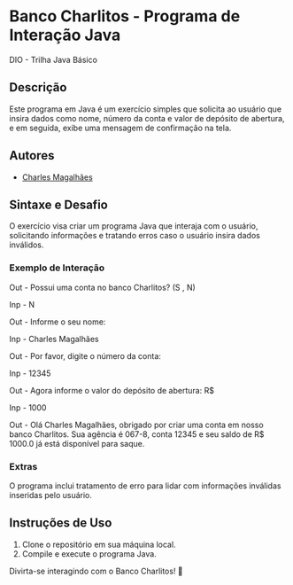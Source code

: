 # Banco Charlitos - Programa de Interação Java

DIO - Trilha Java Básico

## Descrição
Este programa em Java é um exercício simples que solicita ao usuário que insira dados como nome, número da conta e valor de depósito de abertura, e em seguida, exibe uma mensagem de confirmação na tela.

## Autores
- [Charles Magalhães](https://github.com/CharlesCamumila)

## Sintaxe e Desafio

O exercício visa criar um programa Java que interaja com o usuário, solicitando informações e tratando erros caso o usuário insira dados inválidos.

### Exemplo de Interação

Out - Possui uma conta no banco Charlitos? (S , N)


Inp - N


Out - Informe o seu nome:


Inp - Charles Magalhães


Out - Por favor, digite o número da conta:


Inp - 12345


Out - Agora informe o valor do depósito de abertura: R$


Inp - 1000


Out - Olá Charles Magalhães, obrigado por criar uma conta em nosso banco Charlitos. Sua agência é 067-8, conta 12345 e seu saldo de R$ 1000.0 já está disponível para saque.

### Extras

O programa inclui tratamento de erro para lidar com informações inválidas inseridas pelo usuário.

## Instruções de Uso

1. Clone o repositório em sua máquina local.
2. Compile e execute o programa Java.

Divirta-se interagindo com o Banco Charlitos! 🚀
